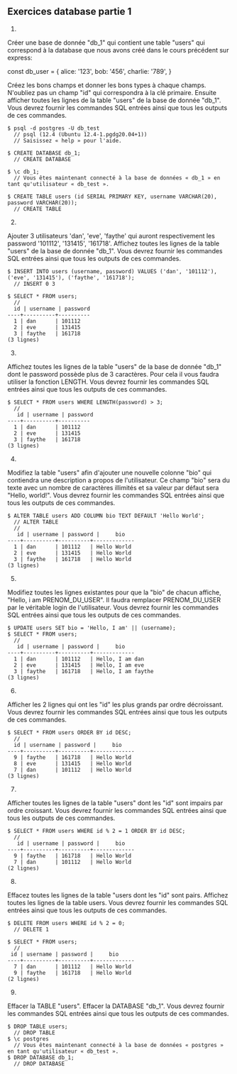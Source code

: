 ## Exercices database partie 1

1.
Créer une base de donnée "db_1" qui contient une table "users" qui correspond à la database que nous avons créé dans le cours précédent sur express:

const db_user = {
  alice: '123',
  bob: '456',
  charlie: '789',
}

Créez les bons champs et donner les bons types à chaque champs. N'oubliez pas un champ "id" qui correspondra à la clé primaire.
Ensuite afficher toutes les lignes de la table "users" de la base de donnée "db_1".
Vous devrez fournir les commandes SQL entrées ainsi que tous les outputs de ces commandes.

```
$ psql -d postgres -U db_test
  // psql (12.4 (Ubuntu 12.4-1.pgdg20.04+1))
  // Saisissez « help » pour l'aide.

$ CREATE DATABASE db_1;
  // CREATE DATABASE
  
$ \c db_1;
  // Vous êtes maintenant connecté à la base de données « db_1 » en tant qu'utilisateur « db_test ».
  
$ CREATE TABLE users (id SERIAL PRIMARY KEY, username VARCHAR(20), password VARCHAR(20));
  // CREATE TABLE
```

2.
Ajouter 3 utilisateurs 'dan', 'eve', 'faythe' qui auront respectivement les password '101112', '131415', '161718'.
Affichez toutes les lignes de la table "users" de la base de donnée "db_1".
Vous devrez fournir les commandes SQL entrées ainsi que tous les outputs de ces commandes.

```
$ INSERT INTO users (username, password) VALUES ('dan', '101112'), ('eve', '131415'), ('faythe', '161718');
  // INSERT 0 3
  
$ SELECT * FROM users;
  // 
  id | username | password 
----+----------+----------
  1 | dan      | 101112
  2 | eve      | 131415
  3 | faythe   | 161718
(3 lignes)

```

3.
Affichez toutes les lignes de la table "users" de la base de donnée "db_1" dont le password possède plus de 3 caractères. Pour cela il vous faudra utiliser la fonction LENGTH.
Vous devrez fournir les commandes SQL entrées ainsi que tous les outputs de ces commandes.

```
$ SELECT * FROM users WHERE LENGTH(password) > 3;
  //
   id | username | password 
----+----------+----------
  1 | dan      | 101112
  2 | eve      | 131415
  3 | faythe   | 161718
(3 lignes)

```
4.
Modifiez la table "users" afin d'ajouter une nouvelle colonne "bio" qui contiendra une description a propos de l'utilisateur. Ce champ "bio" sera du texte avec un nombre de caractères illimités et sa valeur par défaut sera "Hello, world!".
Vous devrez fournir les commandes SQL entrées ainsi que tous les outputs de ces commandes.

```
$ ALTER TABLE users ADD COLUMN bio TEXT DEFAULT 'Hello World';
  // ALTER TABLE
  //
   id | username | password |     bio     
----+----------+----------+-------------
  1 | dan      | 101112   | Hello World
  2 | eve      | 131415   | Hello World
  3 | faythe   | 161718   | Hello World
(3 lignes)

```

5.
Modifiez toutes les lignes existantes pour que la "bio" de chacun affiche, "Hello, i am PRENOM_DU_USER".
Il faudra remplacer PRENOM_DU_USER par le véritable login de l'utilisateur.
Vous devrez fournir les commandes SQL entrées ainsi que tous les outputs de ces commandes.

```
$ UPDATE users SET bio = 'Hello, I am' || (username);
$ SELECT * FROM users;
  //
   id | username | password |     bio     
----+----------+----------+-------------
  1 | dan      | 101112   | Hello, I am dan
  2 | eve      | 131415   | Hello, I am eve
  3 | faythe   | 161718   | Hello, I am faythe
(3 lignes)

```

6.
Afficher les 2 lignes qui ont les "id" les plus grands par ordre décroissant.
Vous devrez fournir les commandes SQL entrées ainsi que tous les outputs de ces commandes.

```
$ SELECT * FROM users ORDER BY id DESC;
  // 
  id | username | password |     bio     
----+----------+----------+-------------
  9 | faythe   | 161718   | Hello World
  8 | eve      | 131415   | Hello World
  7 | dan      | 101112   | Hello World
(3 lignes)

```

7.
Afficher toutes les lignes de la table "users" dont les "id" sont impairs par ordre croissant.
Vous devrez fournir les commandes SQL entrées ainsi que tous les outputs de ces commandes.

```
$ SELECT * FROM users WHERE id % 2 = 1 ORDER BY id DESC;
  //
   id | username | password |     bio     
----+----------+----------+-------------
  9 | faythe   | 161718   | Hello World
  7 | dan      | 101112   | Hello World
(2 lignes)

```

8.
Effacez toutes les lignes de la table "users dont les "id" sont pairs. Affichez toutes les lignes de la table users.
Vous devrez fournir les commandes SQL entrées ainsi que tous les outputs de ces commandes.

```
$ DELETE FROM users WHERE id % 2 = 0;
  // DELETE 1
  
$ SELECT * FROM users;
  //
 id | username | password |     bio     
----+----------+----------+-------------
  7 | dan      | 101112   | Hello World
  9 | faythe   | 161718   | Hello World
(2 lignes)
```

9.
Effacer la TABLE "users".
Effacer la DATABASE "db_1".
Vous devrez fournir les commandes SQL entrées ainsi que tous les outputs de ces commandes.

```
$ DROP TABLE users;
  // DROP TABLE
$ \c postgres
  // Vous êtes maintenant connecté à la base de données « postgres » en tant qu'utilisateur « db_test ».
$ DROP DATABASE db_1;
  // DROP DATABASE

```
